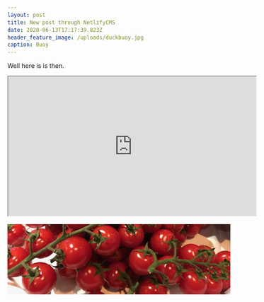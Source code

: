 ```yaml
---
layout: post
title: New post through NetlifyCMS
date: 2020-06-13T17:17:39.823Z
header_feature_image: /uploads/duckbuoy.jpg
caption: Buoy
---
```

Well here is is then.

<div class="video-box"><iframe width="560" height="315" src="https://www.youtube.com/embed/gHIKCoZmQII?rel=0" allow="accelerometer; autoplay; encrypted-media; gyroscope; picture-in-picture" allowfullscreen></iframe></div>



![Tomatoes](/_uploads/tomatoes.jpg)